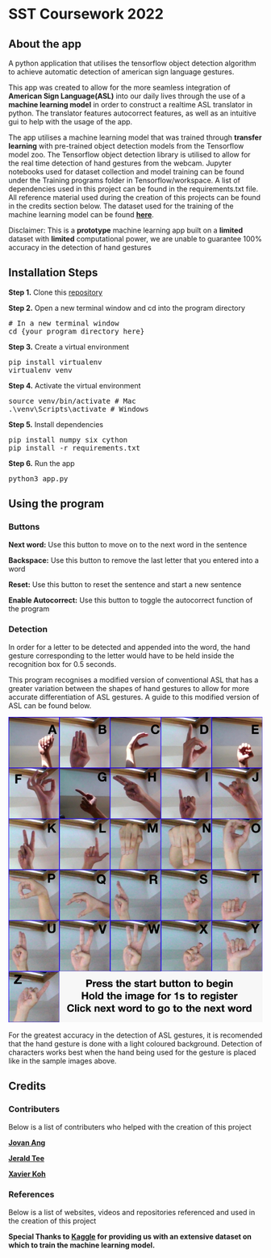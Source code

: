 # SST Coursework 2022

## About the app

A python application that utilises the tensorflow object detection algorithm to achieve automatic detection of american sign language gestures.

This app was created to allow for the more seamless integration of **American Sign Language(ASL)** into our daily lives through the use of a **machine learning model** in order to construct a realtime ASL translator in python. The translator features autocorrect features, as well as an intuitive gui to help with the usage of the app.

The app utilises a machine learning model that was trained through **transfer learning** with pre-trained object detection models from the Tensorflow model zoo. The Tensorflow object detection library is utilised to allow for the real time detection of hand gestures from the webcam. Jupyter notebooks used for dataset collection and model training can be found under the Training programs folder in Tensorflow/workspace. A list of dependencies used in this project can be found in the requirements.txt file. All reference material used during the creation of this projects can be found in the credits section below. The dataset used for the training of the machine learning model can be found **[here](https://www.kaggle.com/grassknoted/asl-alphabet)**.

Disclaimer: This is a **prototype** machine learning app built on a **limited** dataset with **limited** computational power, we are unable to guarantee 100% accuracy in the detection of hand gestures


## Installation Steps

<b>Step 1.</b> Clone this [repository](https://github.com/Xavier3372/coursework-final)

<b>Step 2.</b> Open a new terminal window and cd into the program directory
<pre>
# In a new terminal window
cd {your program directory here}
</pre>


<b>Step 3.</b> Create a virtual environment
<pre>
pip install virtualenv
virtualenv venv 
</pre>


<b>Step 4.</b> Activate the virtual environment
<pre>
source venv/bin/activate # Mac
.\venv\Scripts\activate # Windows 
</pre>


<b>Step 5.</b> Install dependencies
<pre>
pip install numpy six cython
pip install -r requirements.txt 
</pre>


<b>Step 6.</b> Run the app
<pre>
python3 app.py
</pre>

## Using the program
### Buttons
**Next word:** Use this button to move on to the next word in the sentence

**Backspace:**  Use this button to remove the last letter that you entered into a word

**Reset:** Use this button to reset the sentence and start a new sentence

**Enable Autocorrect:** Use this button to toggle the autocorrect function of the program

### Detection
In order for a letter to be detected and appended into the word, the hand gesture corresponding to the letter would have to be held inside the recognition box for 0.5 seconds.

This program recognises a modified version of conventional ASL that has a greater variation between the shapes of hand gestures to allow for more accurate differentiation of ASL gestures. A guide to this modified version of ASL can be found below. 

![alt text](gestureguide.jpeg)

For the greatest accuracy in the detection of ASL gestures, it is recomended that the hand gesture is done with a light coloured background. Detection of characters works best when the hand being used for the gesture is placed like in the sample images above.

## Credits
### Contributers
<p> Below is a list of contributers who helped with the creation of this project </p>

**[Jovan Ang](https://github.com/DudeNav0J)**

**[Jerald Tee](https://github.com/jeraldtea)**

**[Xavier Koh](https://github.com/Xavier3372)**

### References
<p> Below is a list of websites, videos and repositories referenced and used in the creation of this project </p>

**Special Thanks to [Kaggle](https://www.kaggle.com/grassknoted/asl-alphabet) for providing us with an extensive dataset on which to train the machine learning model.**
